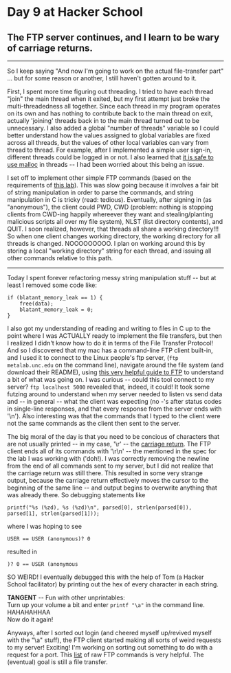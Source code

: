 # Day 9 at Hacker School
## The FTP server continues, and I learn to be wary of carriage returns.

-----

So I keep saying "And now I'm going to work on the actual file-transfer part" ... but for some reason or another, I still haven't gotten around to it.

First, I spent more time figuring out threading. I tried to have each thread "join" the main thread when it exited, but my first attempt just broke the multi-threadedness all together. Since each thread in my program operates on its own and has nothing to contribute back to the main thread on exit, actually 'joining' threads back in to the main thread turned out to be unnecessary. I also added a global "number of threads" variable so I could better understand how the values assigned to global variables are fixed across all threads, but the values of other local variables can vary from thread to thread. For example, after I implemented a simple user sign-in, different threads could be logged in or not. I also learned that [it is safe to use malloc](http://www.cocoawithlove.com/2010/05/look-at-how-malloc-works-on-mac.html) in threads -- I had been worried about this being an issue.

I set off to implement other simple FTP commands (based on the requirements of [this lab](http://www.ugrad.cs.ubc.ca/~cs219/Labs/Threads/lab-threads.html)). This was slow going because it involves a fair bit of string manipulation in order to parse the commands, and string manipulation in C is tricky (read: tedious). Eventually, after signing in (as "anonymous"), the client could PWD, CWD (problem: nothing is stopping clients from CWD-ing happily whereever they want and stealing/planting malicious scripts all over my file system), NLST (list directory contents), and QUIT. I soon realized, however, that threads all share a working directory!!! So when one client changes working directory, the working directory for all threads is changed. NOOOOOOOOO. I plan on working around this by storing a local "working directory" string for each thread, and issuing all other commands relative to this path.

-----------------------

Today I spent forever refactoring messy string manipulation stuff -- but at least I removed some code like:  

```
if (blatant_memory_leak == 1) {  
	free(data);  
	blatant_memory_leak = 0;  
}
```
I also got my understanding of reading and writing to files in C up to the point where I was ACTUALLY ready to implement the file transfers, but then I realized I didn't know how to do it in terms of the File Transfer Protocol! And so I discovered that my mac has a command-line FTP client built-in, and I used it to connect to the Linux people's ftp server,
(`ftp metalab.unc.edu` on the command line), navigate around the file system (and download their README), using [this very helpful guide to FTP](http://tldp.org/HOWTO/FTP-3.html) to understand a bit of what was going on. I was curious -- could this tool connect to my server? `ftp localhost 5000` revealed that, indeed, it could! It took some futzing around to understand when my server needed to listen vs send data and -- in general -- what the client was expecting (no -'s after status codes in single-line responses, and that every response from the server ends with '\n'). Also interesting was that the commands that I typed to the client were not the same commands as the client then sent to the server. 

The big moral of the day is that you need to be concious of characters that are not usually printed -- in my case, '\r' -- the [carriage return](http://en.wikipedia.org/wiki/Carriage_return). The FTP client ends all of its commands with '\r\n' -- the <CRLF> mentioned in the spec for the lab I was working with ('doh!). I was correctly removing the newline from the end of all commands sent to my server, but I did not realize that the carriage return was still there. This resulted in some very strange output, because the carriage return effectively moves the cursor to the beginning of the same line -- and output begins to overwrite anything that was already there. So debugging statements like  

```
printf("%s (%zd), %s (%zd)\n", parsed[0], strlen(parsed[0]), parsed[1], strlen(parsed[1]));  
```
where I was hoping to see  
 
```
USER == USER (anonymous)? 0
```

resulted in  

```
)? 0 == USER (anonymous
```
SO WEIRD! I eventually debugged this with the help of Tom (a Hacker School facilitator) by printing out the hex of every character in each string.

**TANGENT** -- Fun with other unprintables:  
Turn up your volume a bit and enter `printf "\a"` in the command line.
HAHAHAHHAA  
Now do it again!

Anyways, after I sorted out login (and cheered myself up/revived myself with the "\a" stuff), the FTP client started making all sorts of weird requests to my server! Exciting! I'm working on sorting out something to do with a request for a port. This [list](http://www.nsftools.com/tips/RawFTP.htm#PWD) of raw FTP commands is very helpful. The (eventual) goal is still a file transfer.

